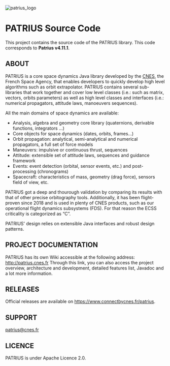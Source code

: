 ![patrius_logo](http://patrius.cnes.fr/resources/assets/wiki.png "Patrius logo") 


# PATRIUS Source Code

This project contains the source code of the PATRIUS library. This code corresponds to **Patrius v4.11.1**.

## ABOUT

PATRIUS is a core space dynamics Java library developed by the [CNES](http://cnes.fr), the French Space Agency, that enables developers to quickly develop high level algorithms such as orbit extrapolator. PATRIUS contains several sub-libraries that work together and cover low level classes (i.e.: such as matrix, vectors, orbits parameters) as well as high level classes and interfaces (i.e.: numerical propagators, attitude laws, manoeuvers sequences). 

All the main domains of space dynamics are available: 

  - Analysis, algebra and geometry core library (quaternions, derivable functions, integrators …) 
  - Core objects for space dynamics (dates, orbits, frames...) 
  - Orbit propagation: analytical, semi-analytical and numerical propagators, a full set of force models 
  - Maneuvers: impulsive or continuous thrust, sequences 
  - Attitude: extensible set of attitude laws, sequences and guidance framework 
  - Events: event detection (orbital, sensor events, etc.) and post-processing (chronograms) 
  - Spacecraft: characteristics of mass, geometry (drag force), sensors field of view, etc. 

PATRIUS got a deep and thourough validation by comparing its results with that of other precise orbitography tools. 
Additionally, it has been flight-proven since 2018 and is used in plenty of CNES products, such as our operational flight dynamics subsystems (FDS). For that reason the ECSS criticality is categorized as “C”.

PATRIUS' design relies on extensible Java interfaces and robust design patterns.


## PROJECT DOCUMENTATION

PATRIUS has its own Wiki accessible at the following address: http://patrius.cnes.fr
Through this link, you can also access the project overview, architecture and development, detailed features list, Javadoc and a lot more information.


## RELEASES

Official releases are available on https://www.connectbycnes.fr/patrius.


## SUPPORT

patrius@cnes.fr


## LICENCE

PATRIUS is under Apache Licence 2.0.
